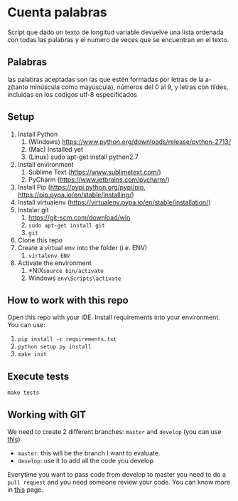 # Cuenta palabras

Script que dado un texto de longitud variable devuelve una lista ordenada con todas las palabras y el numero de veces
que se encuentran en el texto.

## Palabras
las palabras aceptadas son las que estén formadas por letras de la a-z(tanto minúscula como mayúscula), números del 0 al 9,
y letras con tildes, incluidas en los codigos utf-8 especificados
## Setup

1. Install Python
    1. (Windows) https://www.python.org/downloads/release/python-2713/
    2. (Mac) Installed yet
    3. (Linux) sudo apt-get install python2.7
2. Install environment
    1. Sublime Text (https://www.sublimetext.com/)
    2. PyCharm (https://www.jetbrains.com/pycharm/)
3. Install Pip (https://pypi.python.org/pypi/pip, https://pip.pypa.io/en/stable/installing/)
4. Install virtualenv (https://virtualenv.pypa.io/en/stable/installation/)
5. Instalar git
    1. https://git-scm.com/download/win
    2. `sudo apt-get install git`
    3. `git`
6. Clone this repo
7. Create a virtual env into the folder (i.e. ENV)
    1. `virtalenv ENV`
8. Activate the environment
    1. *NIX`source bin/activate`
    2. Windows `env\Scripts\activate`

## How to work with this repo

Open this repo with your IDE. Install requirements into your environment. You can use: 
1. `pip install -r requirements.txt`
2. `python setup.py install`
3. `make init`
  
## Execute tests
`make tests`

## Working with GIT
We need to create 2 different branches: `master` and `develop` (you can use [this](https://github.com/Kunena/Kunena-Forum/wiki/Create-a-new-branch-with-git-and-manage-branches))
- `master`: this will be the branch I want to evaluate.
- `develop`: use it to add all the code you develop

Everytime you want to pass code from develop to master you need to do a `pull request` and you need someone review your code. You can know more in [this](https://help.github.com/articles/about-pull-requests/) page.
